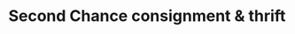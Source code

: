 ---
title: "Second Chance consignment & thrift"
url: /mount-gilead/second-chance-consignment-und-thrift/
shop: Gebrauchtwaren
---